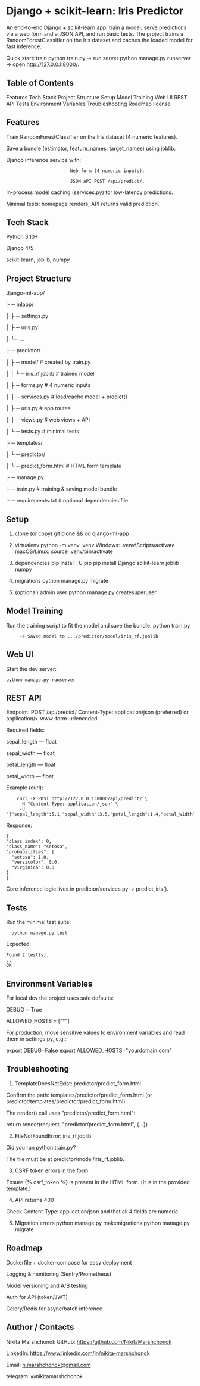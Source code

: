#  Django + scikit-learn: Iris Predictor



An end-to-end Django + scikit-learn app: train a model, serve predictions via a web form and a JSON API, and run basic tests.
The project trains a RandomForestClassifier on the Iris dataset and caches the loaded model for fast inference.


Quick start: train python train.py → run server python manage.py runserver → open http://127.0.0.1:8000/.




##  Table of Contents

Features
Tech Stack
Project Structure
Setup
Model Training
Web UI
REST API
Tests
Environment Variables
Troubleshooting
Roadmap
license


##  Features
  
  Train RandomForestClassifier on the Iris dataset (4 numeric features).
  
  Save a bundle (estimator, feature_names, target_names) using joblib.
  
  Django inference service with:
                            
                            Web form (4 numeric inputs).
                            
                            JSON API POST /api/predict/.
  
  In-process model caching (services.py) for low-latency predictions.
  
  Minimal tests: homepage renders, API returns valid prediction.


##  Tech Stack

Python 3.10+

Django 4/5

scikit-learn, joblib, numpy



##  Project Structure

django-ml-app/

├ ─ mlapp/

│  ├ ─ settings.py

│  ├ ─ urls.py

│  └─ ...

├ ─ predictor/

│  ├ ─ model/                # created by train.py

│  │  └ ─ iris_rf.joblib     # trained model

│  ├ ─ forms.py              # 4 numeric inputs

│  ├ ─ services.py           # load/cache model + predict()

│  ├ ─ urls.py               # app routes

│  ├ ─ views.py              # web views + API

│  └ ─ tests.py              # minimal tests

├ ─ templates/

│  └ ─ predictor/

│     └ ─ predict_form.html  # HTML form template

├ ─ manage.py

├ ─ train.py                 # training & saving model bundle

└ ─ requirements.txt         # optional dependencies file






##  Setup

1) clone (or copy)
git clone <this-repo> && cd django-ml-app

2) virtualenv
python -m venv .venv
Windows: .venv\Scripts\activate
macOS/Linux:
source .venv/bin/activate

3) dependencies
pip install -U pip
pip install Django scikit-learn joblib numpy

4) migrations
python manage.py migrate

5) (optional) admin user
python manage.py createsuperuser



##  Model Training

Run the training script to fit the model and save the bundle:
    python train.py
        
         -> Saved model to .../predictor/model/iris_rf.joblib


##  Web UI

Start the dev server:
    
    python manage.py runserver



##  REST API

Endpoint: POST /api/predict/
Content-Type: application/json (preferred) or application/x-www-form-urlencoded.

Required fields:

  sepal_length — float

  sepal_width — float

  petal_length — float

  petal_width — float

Example (curl):

        curl -X POST http://127.0.0.1:8000/api/predict/ \
         -H "Content-Type: application/json" \
         -d '{"sepal_length":5.1,"sepal_width":3.5,"petal_length":1.4,"petal_width":0.2}'


Response:

    {
    "class_index": 0,
    "class_name": "setosa",
    "probabilities": {
      "setosa": 1.0,
      "versicolor": 0.0,
      "virginica": 0.0
    }
    }


Core inference logic lives in predictor/services.py → predict_iris().



##  Tests

Run the minimal test suite:
      
      python manage.py test

Expected:

    Found 2 test(s).
    ..
    OK


##  Environment Variables

For local dev the project uses safe defaults:

  DEBUG = True

  ALLOWED_HOSTS = ["*"]

For production, move sensitive values to environment variables and read them in settings.py, e.g.:

  export DEBUG=False
  export ALLOWED_HOSTS="yourdomain.com"


##  Troubleshooting

1) TemplateDoesNotExist: predictor/predict_form.html

Confirm the path: templates/predictor/predict_form.html (or predictor/templates/predictor/predict_form.html).

The render() call uses "predictor/predict_form.html":

  return render(request, "predictor/predict_form.html", {...})


2) FileNotFoundError: iris_rf.joblib

  Did you run python train.py?

  The file must be at predictor/model/iris_rf.joblib.


3) CSRF token errors in the form

  Ensure {% csrf_token %} is present in the HTML form. (It is in the provided template.)

4) API returns 400

  Check Content-Type: application/json and that all 4 fields are numeric.

5) Migration errors
     python manage.py makemigrations
     python manage.py migrate

##  Roadmap

 Dockerfile + docker-compose for easy deployment

 Logging & monitoring (Sentry/Prometheus)

 Model versioning and A/B testing

 Auth for API (token/JWT)

 Celery/Redis for async/batch inference


## Author / Contacts

  Nikita Marshchonok GitHub: https://github.com/NikitaMarshchonok 

  LinkedIn: https://www.linkedin.com/in/nikita-marshchonok

  Email: n.marshchonok@gmail.com

  telegram: @nikitamarshchonok
